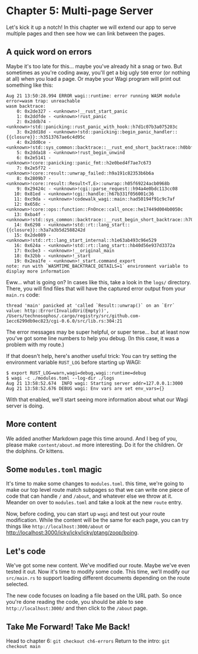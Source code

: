 # Chapter 5: Multi-page Server

Let's kick it up a notch! In this chapter we will extend our app to serve multiple pages
and then see how we can link between the pages.

## A quick word on errors

Maybe it's too late for this... maybe you've already hit a snag or two. But sometimes 
as you're coding away, you'll get a big ugly `500` error (or nothing at all) when you
load a page. Or maybe your Wagi program will print out something like this:

```
Aug 21 13:50:28.994 ERROR wagi::runtime: error running WASM module error=wasm trap: unreachable
wasm backtrace:
    0: 0x2de327 - <unknown>!__rust_start_panic
    1: 0x2ddfde - <unknown>!rust_panic
    2: 0x2ddb74 - <unknown>!std::panicking::rust_panic_with_hook::h7d1c07b3a075203c
    3: 0x2dd18d - <unknown>!std::panicking::begin_panic_handler::{{closure}}::h3513767ae6c4d95c
    4: 0x2dd0ce - <unknown>!std::sys_common::backtrace::__rust_end_short_backtrace::h0bbf8ae75ca302c2
    5: 0x2dda18 - <unknown>!rust_begin_unwind
    6: 0x2e5141 - <unknown>!core::panicking::panic_fmt::h2e0bed4f7ae7c673
    7: 0x2e5f72 - <unknown>!core::result::unwrap_failed::h9a191c82353b6b6a
    8: 0x2809b7 - <unknown>!core::result::Result<T,E>::unwrap::h05f69224acb0968b
    9: 0x29424c - <unknown>!cgi::parse_request::h94a4e0bdc113cc08
   10: 0x81ed - <unknown>!cgi::handle::h67b331f056001c36
   11: 0xc9da - <unknown>!codewalk_wagi::main::had50194f91c9c7af
   12: 0x658c - <unknown>!core::ops::function::FnOnce::call_once::he17449d004b0050c
   13: 0xba4f - <unknown>!std::sys_common::backtrace::__rust_begin_short_backtrace::h70903421afc6fbec
   14: 0x6298 - <unknown>!std::rt::lang_start::{{closure}}::h3a7a3b5d2588242d
   15: 0x2de089 - <unknown>!std::rt::lang_start_internal::h1e63ab493c96e529
   16: 0x624a - <unknown>!std::rt::lang_start::hb40d56e937d3372a
   17: 0xcbe3 - <unknown>!__original_main
   18: 0x32bb - <unknown>!_start
   19: 0x2ea1fe - <unknown>!_start.command_export
note: run with `WASMTIME_BACKTRACE_DETAILS=1` environment variable to display more information
```

Eww... what is going on? In cases like this, take a look in the `logs/` directory. There,
you will find files that will have the captured error output from your `main.rs` code:

```
thread 'main' panicked at 'called `Result::unwrap()` on an `Err` value: http::Error(InvalidUri(Empty))', /Users/technosophos/.cargo/registry/src/github.com-1ecc6299db9ec823/cgi-0.6.0/src/lib.rs:304:21
```

The error messages may be super helpful, or super terse... but at least now you've got some
line numbers to help you debug. (In this case, it was a problem with my route.)

If that doesn't help, here's another useful trick: You can try setting the environment
variable `RUST_LOG` before starting up WAGI:

```console
$ export RUST_LOG=warn,wagi=debug,wagi::runtime=debug
$ wagi -c ./modules.toml --log-dir ./logs
Aug 21 13:58:52.674  INFO wagi: Starting server addr=127.0.0.1:3000
Aug 21 13:58:52.676 DEBUG wagi: Env vars are set env_vars={}
```

With that enabled, we'll start seeing more information about what our Wagi server is doing.

## More content

We added another Markdown page this time around. And I beg of you, please make `content/about.md`
more interesting. Do it for the children. Or the dolphins. Or kittens.

## Some `modules.toml` magic

It's time to make some changes to `modules.toml`. this time, we're going to make our top
level route match subpages so that we can write one piece of code that can handle
`/` and `/about`, and whatever else we throw at it. Meander on over to `modules.toml` and
take a look at the new `route` entry.

Now, before coding, you can start up `wagi` and test out your route modification.
While the content will be the same for each page, you can try things like
`http://localhost:3000/about` or [http://localhost:3000/icky/icky/icky/ptang/zoop/boing](http://localhost:3000/icky/icky/icky/ptang/zoop/boing).

## Let's code

We've got some new content. We've modified our route. Maybe we've even tested it out.
Now it's time to modify some code. This time, we'll modify our `src/main.rs` to support
loading different documents depending on the route selected.

The new code focuses on loading a file based on the URL path. So once you're done reading
the code, you should be able to see `http://localhost:3000/` and then click to the `/about`
page.

## Take Me Forward! Take Me Back!

Head to chapter 6: `git checkout ch6-errors`
Return to the intro: `git checkout main`
